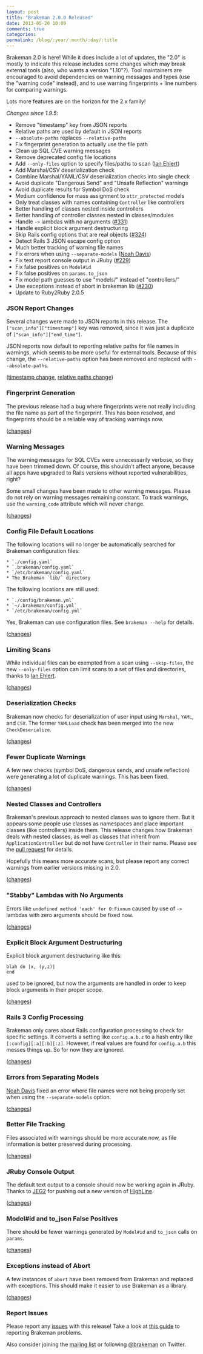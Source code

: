 ```yaml
---
layout: post
title: "Brakeman 2.0.0 Released"
date: 2013-05-20 10:09
comments: true
categories:
permalink: /blog/:year/:month/:day/:title
---
```


Brakeman 2.0 is here! While it does include a lot of updates, the "2.0" is mostly to indicate this release includes some changes which may break external tools (also, who wants a version "1.10"?). Tool maintainers are encouraged to avoid dependencies on warning messages and types (use the "warning code" instead), and to use warning fingerprints + line numbers for comparing warnings.

Lots more features are on the horizon for the 2.x family!

_Changes since 1.9.5_:

 * Remove "timestamp" key from JSON reports
 * Relative paths are used by default in JSON reports
 * `--absolute-paths` replaces `--relative-paths`
 * Fix fingerprint generation to actually use the file path
 * Clean up SQL CVE warning messages
 * Remove deprecated config file locations
 * Add `--only-files` option to specify files/paths to scan ([Ian Ehlert](https://github.com/ehlertij))
 * Add Marshal/CSV deserialization check
 * Combine Marshal/YAML/CSV deserialization checks into single check
 * Avoid duplicate "Dangerous Send" and "Unsafe Reflection" warnings
 * Avoid duplicate results for Symbol DoS check
 * Medium confidence for mass assignment to `attr_protected` models
 * Only treat classes with names containing `Controller` like controllers
 * Better handling of classes nested inside controllers
 * Better handling of controller classes nested in classes/modules
 * Handle `->` lambdas with no arguments ([#331](https://github.com/presidentbeef/brakeman/issues/331))
 * Handle explicit block argument destructuring
 * Skip Rails config options that are real objects ([#324](https://github.com/presidentbeef/brakeman/issues/324))
 * Detect Rails 3 JSON escape config option
 * Much better tracking of warning file names
 * Fix errors when using `--separate-models` ([Noah Davis](https://github.com/noahd1))
 * Fix text report console output in JRuby ([#229](https://github.com/presidentbeef/brakeman/issues/229))
 * Fix false positives on `Model#id`
 * Fix false positives on `params.to_json`
 * Fix model path guesses to use "models/" instead of "controllers/"
 * Use exceptions instead of abort in brakeman lib ([#230](https://github.com/presidentbeef/brakeman/issues/230))
 * Update to Ruby2Ruby 2.0.5

### JSON Report Changes

Several changes were made to JSON reports in this release. The `["scan_info"]["timestamp"]` key was removed, since it was just a duplicate of `["scan_info"]["end_time"]`.

JSON reports now default to reporting relative paths for file names in warnings, which seems to be more useful for external tools. Because of this change, the `--relative-paths` option has been removed and replaced with `--absolute-paths`.

([timestamp change](https://github.com/presidentbeef/brakeman/pull/333), [relative paths change](https://github.com/presidentbeef/brakeman/pull/330))

### Fingerprint Generation

The previous release had a bug where fingerprints were not really including the file name as part of the fingerprint. This has been resolved, and fingerprints should be a reliable way of tracking warnings now.

([changes](https://github.com/presidentbeef/brakeman/pull/317))

### Warning Messages

The warning messages for SQL CVEs were unnecessarily verbose, so they have been trimmed down. Of course, this shouldn't affect anyone, because all apps have upgraded to Rails versions without reported vulnerabilities, right?

Some small changes have been made to other warning messages. Please do not rely on warning messages remaining constant. To track warnings, use the `warning_code` attribute which will never change.

([changes](https://github.com/presidentbeef/brakeman/pull/334))

### Config File Default Locations

The following locations will no longer be automatically searched for Brakeman configuration files:

    * `./config.yaml`
    * `.brakeman/config.yaml`
    * `/etc/brakeman/config.yaml`
    * The Brakeman `lib/` directory

The following locations are still used:

    * `./config/brakeman.yml`
    * `~/.brakeman/config.yml`
    * `/etc/brakeman/config.yml`

Yes, Brakeman can use configuration files. See `brakeman --help` for details.

([changes](https://github.com/presidentbeef/brakeman/pull/310))

### Limiting Scans

While individual files can be exempted from a scan using `--skip-files`, the new `--only-files` option can limit scans to a set of files and directories, thanks to [Ian Ehlert](https://github.com/ehlertij).

([changes](https://github.com/presidentbeef/brakeman/pull/316))

### Deserialization Checks

Brakeman now checks for deserialization of user input using `Marshal`, `YAML`, and `CSV`. The former `YAMLLoad` check has been merged into the new `CheckDeserialize`.

([changes](https://github.com/presidentbeef/brakeman/pull/329))

### Fewer Duplicate Warnings

A few new checks (symbol DoS, dangerous sends, and unsafe reflection) were generating a lot of duplicate warnings. This has been fixed.

([changes](https://github.com/presidentbeef/brakeman/pull/338))

### Nested Classes and Controllers 

Brakeman's previous approach to nested classes was to ignore them. But it appears some people use classes as namespaces and place important classes (like controllers) inside them. This release changes how Brakeman deals with nested classes, as well as classes that inherit from `ApplicationController` but do not have `Controller` in their name. Please see the [pull request](https://github.com/presidentbeef/brakeman/pull/325) for details.

Hopefully this means more accurate scans, but please report any correct warnings from earlier versions missing in 2.0.

([changes](https://github.com/presidentbeef/brakeman/pull/325))

### "Stabby" Lambdas with No Arguments

Errors like `undefined method 'each' for 0:Fixnum` caused by use of `->` lambdas with zero arguments should be fixed now.

([changes](https://github.com/presidentbeef/brakeman/pull/332))

### Explicit Block Argument Destructuring 

Explicit block argument destructuring like this:

    blah do |x, (y,z)|
    end

used to be ignored, but now the arguments are handled in order to keep block arguments in their proper scope.

([changes](https://github.com/presidentbeef/brakeman/pull/307/))

### Rails 3 Config Processing

Brakeman only cares about Rails configuration processing to check for specific settings. It converts a setting like `config.a.b.z` to a hash entry like `[:config][:a][:b][:z]`. However, if real values are found for `config.a.b` this messes things up. So for now they are ignored.

([changes](https://github.com/presidentbeef/brakeman/pull/326))

### Errors from Separating Models

[Noah Davis](https://github.com/noahd1) fixed an error where file names were not being properly set when using the `--separate-models` option.

([changes](https://github.com/presidentbeef/brakeman/pull/313))

### Better File Tracking

Files associated with warnings should be more accurate now, as file information is better preserved during processing.

([changes](https://github.com/presidentbeef/brakeman/pull/318))

### JRuby Console Output

The default text output to a console should now be working again in JRuby. Thanks to [JEG2](https://github.com/jeg2) for pushing out a new version of [HighLine](http://highline.rubyforge.org/).

([changes](https://github.com/presidentbeef/brakeman/pull/339))

### Model#id and to\_json False Positives

There should be fewer warnings generated by `Model#id` and `to_json` calls on `params`.

([changes](https://github.com/presidentbeef/brakeman/pull/309))

### Exceptions instead of Abort

A few instances of `abort` have been removed from Brakeman and replaced with exceptions. This should make it easier to use Brakeman as a library.

([changes](https://github.com/presidentbeef/brakeman/pull/335))

### Report Issues

Please report any [issues](https://github.com/presidentbeef/brakeman/issues) with this release! Take a look at [this guide](https://github.com/presidentbeef/brakeman/wiki/How-to-Report-a-Brakeman-Issue) to reporting Brakeman problems.

Also consider joining the [mailing list](http://brakemanscanner.org/contact/) or following [@brakeman](https://twitter.com/brakeman) on Twitter.

